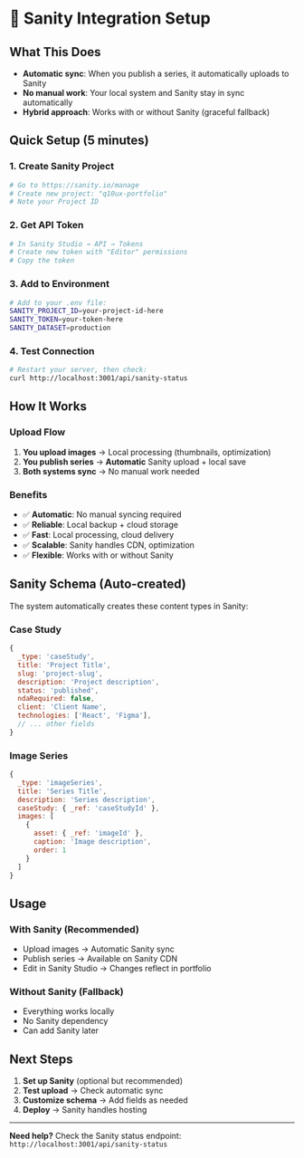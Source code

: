 # 🎯 Sanity Integration Setup

## What This Does
- **Automatic sync**: When you publish a series, it automatically uploads to Sanity
- **No manual work**: Your local system and Sanity stay in sync automatically
- **Hybrid approach**: Works with or without Sanity (graceful fallback)

## Quick Setup (5 minutes)

### 1. Create Sanity Project
```bash
# Go to https://sanity.io/manage
# Create new project: "q10ux-portfolio"
# Note your Project ID
```

### 2. Get API Token
```bash
# In Sanity Studio → API → Tokens
# Create new token with "Editor" permissions
# Copy the token
```

### 3. Add to Environment
```bash
# Add to your .env file:
SANITY_PROJECT_ID=your-project-id-here
SANITY_TOKEN=your-token-here
SANITY_DATASET=production
```

### 4. Test Connection
```bash
# Restart your server, then check:
curl http://localhost:3001/api/sanity-status
```

## How It Works

### Upload Flow
1. **You upload images** → Local processing (thumbnails, optimization)
2. **You publish series** → **Automatic** Sanity upload + local save
3. **Both systems sync** → No manual work needed

### Benefits
- ✅ **Automatic**: No manual syncing required
- ✅ **Reliable**: Local backup + cloud storage
- ✅ **Fast**: Local processing, cloud delivery
- ✅ **Scalable**: Sanity handles CDN, optimization
- ✅ **Flexible**: Works with or without Sanity

## Sanity Schema (Auto-created)

The system automatically creates these content types in Sanity:

### Case Study
```javascript
{
  _type: 'caseStudy',
  title: 'Project Title',
  slug: 'project-slug',
  description: 'Project description',
  status: 'published',
  ndaRequired: false,
  client: 'Client Name',
  technologies: ['React', 'Figma'],
  // ... other fields
}
```

### Image Series
```javascript
{
  _type: 'imageSeries',
  title: 'Series Title',
  description: 'Series description',
  caseStudy: { _ref: 'caseStudyId' },
  images: [
    {
      asset: { _ref: 'imageId' },
      caption: 'Image description',
      order: 1
    }
  ]
}
```

## Usage

### With Sanity (Recommended)
- Upload images → Automatic Sanity sync
- Publish series → Available on Sanity CDN
- Edit in Sanity Studio → Changes reflect in portfolio

### Without Sanity (Fallback)
- Everything works locally
- No Sanity dependency
- Can add Sanity later

## Next Steps

1. **Set up Sanity** (optional but recommended)
2. **Test upload** → Check automatic sync
3. **Customize schema** → Add fields as needed
4. **Deploy** → Sanity handles hosting

---

**Need help?** Check the Sanity status endpoint: `http://localhost:3001/api/sanity-status`

